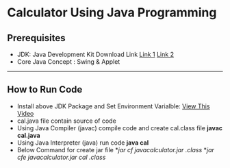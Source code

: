 

# Calculator Using Java Programming 

## Prerequisites
- JDK: Java Development Kit Download Link [Link 1](https://download.oracle.com/java/17/latest/jdk-17_windows-x64_bin.exe) [Link 2](https://www.oracle.com/java/technologies/downloads/#jdk17-windows)
- Core Java Concept : Swing & Applet

---


## How to Run Code
- Install above JDK Package and Set Environment Varialble: [View This Video](https://www.youtube.com/watch?v=N7l20-hg6r8)
- cal.java file contain source of code 
- Using Java Compiler (javac) compile code and create cal.class file
  **javac cal.java**
- Using Java Interpreter (java) run code
  **java cal**
- Below Command for create jar file
   **jar cf javacalculator.jar *.class**
   **jar cfe javacalculator.jar cal  *.class**
 

